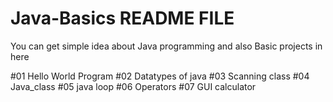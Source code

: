 # Java-Basics README FILE
You can get simple idea about Java programming and also Basic projects in here 

#01 Hello World Program 
#02 Datatypes of java
#03 Scanning class
#04 Java_class
#05 java loop
#06 Operators
#07 GUI calculator